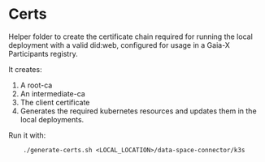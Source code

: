# Certs

Helper folder to create the certificate chain required for running the local deployment with a valid did:web, configured for usage in a Gaia-X Participants registry.

It creates:
1. A root-ca
2. An intermediate-ca
3. The client certificate
4. Generates the required kubernetes resources and updates them in the local deployments.

Run it with: 
``` 
    ./generate-certs.sh <LOCAL_LOCATION>/data-space-connector/k3s
```